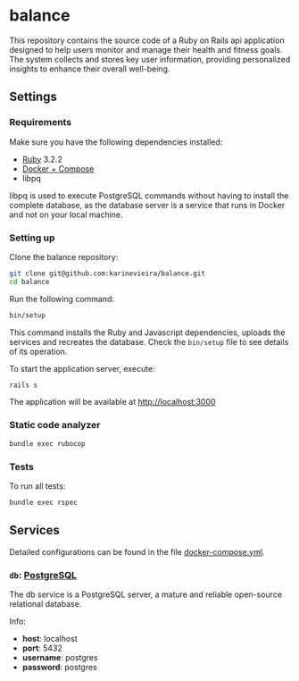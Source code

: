 # balance

This repository contains the source code of a Ruby ​​on Rails api application designed to help users monitor and manage their health and fitness goals. The system collects and stores key user information, providing personalized insights to enhance their overall well-being.

## Settings

### Requirements
Make sure you have the following dependencies installed:
* [Ruby](https://www.ruby-lang.org) 3.2.2
* [Docker + Compose](https://www.docker.com)
* libpq

libpq is used to execute PostgreSQL commands without having to install the complete database, as the database server is a service that runs in Docker and not on your local machine.

### Setting up
Clone the balance repository:
```sh
git clone git@github.com:karinevieira/balance.git
cd balance
```
Run the following command:
```sh
bin/setup
```

This command installs the Ruby and Javascript dependencies, uploads the services and recreates the database. Check the `bin/setup` file to see details of its operation.

To start the application server, execute:
```sh
rails s
```
The application will be available at [http://localhost:3000](http://localhost:3000)

### Static code analyzer
```sh
bundle exec rubocop
```
### Tests
To run all tests:
```sh
bundle exec rspec
```

## Services
Detailed configurations can be found in the file [docker-compose.yml](/docker-compose.yml).

### `db`: [PostgreSQL](https://www.postgresql.org/)
The db service is a PostgreSQL server, a mature and reliable open-source relational database.

Info:
- **host**: localhost
- **port**: 5432
- **username**: postgres
- **password**: postgres
